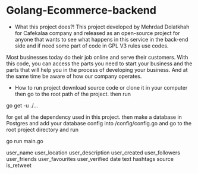 # Golang-Ecommerce-backend

- What this project does?!
This project developed by Mehrdad Dolatkhah for Cafekalaa company and released as an open-source project for anyone that wants to see what happens in this service in the back-end side and if need some part of code in GPL V3 rules use codes.


Most businesses today do their job online and serve their customers. With this code, you can access the parts you need to start your business and the parts that will help you in the process of developing your business. And at the same time be aware of how our company operates.



- How to run project
download source code or clone it in your computer then go to the root path of the project. then run 

go get -u ./...

for get all the dependency used in this project. then make a database in Postgres and add your database config into /config/config.go
and go to the root project directory and run 

go run main.go

user_name	user_location	user_description	user_created	user_followers	user_friends	user_favourites	user_verified	date	text	hashtags	source	is_retweet

